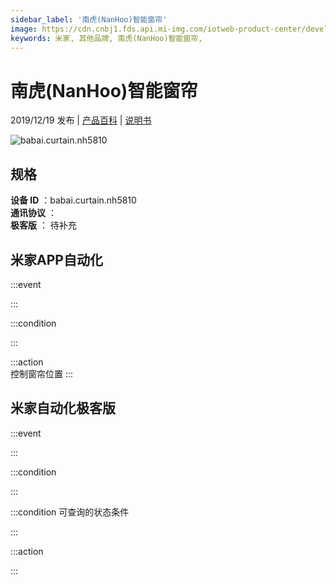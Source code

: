 ```yaml
---
sidebar_label: '南虎(NanHoo)智能窗帘'
image: https://cdn.cnbj1.fds.api.mi-img.com/iotweb-product-center/developer_1572938243178TpWRrGSV.png?GalaxyAccessKeyId=AKVGLQWBOVIRQ3XLEW&Expires=9223372036854775807&Signature=Vgdl4hUejU5CPVH/IQlJXhZGyGA=
keywords: 米家, 其他品牌, 南虎(NanHoo)智能窗帘, 
---
```

# 南虎(NanHoo)智能窗帘

2019/12/19 发布 | [产品百科](https://home.mi.com/webapp/content/baike/product/index.html?model=babai.curtain.nh5810/) | [说明书](https://home.mi.com/views/introduction.html?model=babai.curtain.nh5810&region=cn)

![babai.curtain.nh5810](https://cdn.cnbj1.fds.api.mi-img.com/iotweb-product-center/developer_1572938243178TpWRrGSV.png?GalaxyAccessKeyId=AKVGLQWBOVIRQ3XLEW&Expires=9223372036854775807&Signature=Vgdl4hUejU5CPVH/IQlJXhZGyGA=)

## 规格  
> 
**设备 ID** ：babai.curtain.nh5810  
**通讯协议** ：  
**极客版**  ： 待补充 


## 米家APP自动化  

:::event  

:::

:::condition  

:::

:::action   
控制窗帘位置
:::

## 米家自动化极客版  

:::event  

:::

:::condition  

:::

:::condition 可查询的状态条件  

:::

:::action  

:::

        
